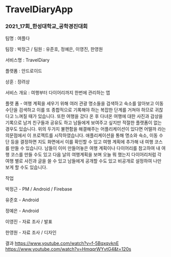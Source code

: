 # TravelDiaryApp
### 2021_17회_한성대학교_공학경진대회

팀명 : 여플다

팀장 : 박정근 / 팀원 : 유준호, 정예은, 이영진, 한영원

서비스명 : TravelDiary

플랫폼 : 안드로이드

상훈 : 장려상

서비스 개요 : 여행부터 다이어리까지 한번에 관리하는 앱

플랫 폼 - 여행 계획을 세우기 위해 여러 관광 명소들을 검색하고 숙소를 알아보고 이동 수단을 검색하고 이를 또 종합적으로 기록해야 하는 복잡한 단계를 거쳐야 하므로 귀찮다고 느껴질 때가 있습니다. 또한 여행을 갔다 온 후 다녀온 여행에 대한 사진과 감상을 기록으로 남겨 친구들과 공유도 하고 남들에게 보여주고 싶지만 적절한 플랫폼이 없는 경우도 있습니다. 위의 두가지 불편함을 해결해주는 어플리케이션이 있다면 어떨까 라는 의문점에서 이 프로젝트를 시작하였습니다. 애플리케이션을 통해 명소와 숙소, 이동 수단 등을 결정하면 지도 화면에서 이를 확인할 수 있고 여행 계획에 추가해 내 여행 코스를 만들 수 있습니다. 남들이 이미 만들어놓은 여행 계획이나 다이어리를 참고하여 내 여행 코스를 만들 수도 있고 다음 날의 여행계획을 보며 오늘 뭐 했는지 다이어리처럼 각 여행 별로 사진과 글을 쓸 수 있고 남들에게 공개할 수도 있고 비공개로 설정하여 나만 보게 할 수도 있습니다.

작업

박정근 - PM / Android / Firebase 

유준호 - Android

정예은 - Android

이영진 - 자료 조사 / 발표

한영원 - 자료 조사 / 디자인

결과
https://www.youtube.com/watch?v=f-5BqxqvknE
https://www.youtube.com/watch?v=HmqqrWYvtG4&t=120s
